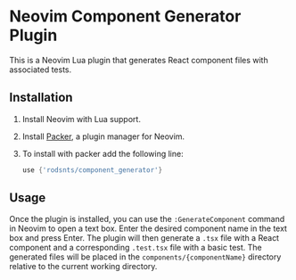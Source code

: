 # Neovim Component Generator Plugin

This is a Neovim Lua plugin that generates React component files with associated tests.

## Installation

1. Install Neovim with Lua support.
2. Install [Packer](https://github.com/wbthomason/packer.nvim), a plugin manager for Neovim.
3. To install with packer add the following line: 

   ```lua
   use {'rodsnts/component_generator'}
## Usage

Once the plugin is installed, you can use the `:GenerateComponent` command in Neovim to open a text box. Enter the desired component name in the text box and press Enter. The plugin will then generate a `.tsx` file with a React component and a corresponding `.test.tsx` file with a basic test. The generated files will be placed in the `components/{componentName}` directory relative to the current working directory.
